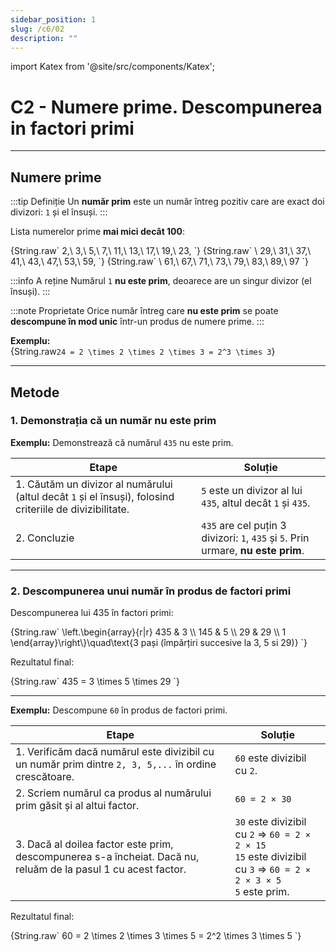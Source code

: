 ```yaml
---
sidebar_position: 1
slug: /c6/02
description: ""
---
```


import Katex from '@site/src/components/Katex';

# C2 - Numere prime. Descompunerea in factori primi

---

## Numere prime

:::tip Definiție
Un **număr prim** este un număr întreg pozitiv care are exact doi divizori: `1` și el însuși.
:::

Lista numerelor prime **mai mici decât 100**:

<Katex>
{String.raw`
2,\ 3,\ 5,\ 7,\ 11,\ 13,\ 17,\ 19,\ 23,
`}
</Katex>

<Katex>
{String.raw`
\ 29,\ 31,\ 37,\ 41,\ 43,\ 47,\ 53,\ 59,
`}
</Katex>

<Katex>
{String.raw`
\ 61,\ 67,\ 71,\ 73,\ 79,\ 83,\ 89,\ 97
`}
</Katex>

:::info A reține
Numărul `1` **nu este prim**, deoarece are un singur divizor (el însuși).
:::

:::note Proprietate
Orice număr întreg care **nu este prim** se poate **descompune în mod unic** într-un produs de numere prime.
:::

**Exemplu:**  
<Katex>
{String.raw`
24 = 2 \times 2 \times 2 \times 3 = 2^3 \times 3
`}
</Katex>

---

## Metode

### 1. Demonstrația că un număr nu este prim

**Exemplu:** Demonstrează că numărul `435` nu este prim.

| Etape | Soluție |
|-------|---------|
| 1. Căutăm un divizor al numărului (altul decât `1` și el însuși), folosind criteriile de divizibilitate. | `5` este un divizor al lui `435`, altul decât `1` și `435`. |
| 2. Concluzie | `435` are cel puțin 3 divizori: `1`, `435` și `5`. Prin urmare, **nu este prim**. |

---

### 2. Descompunerea unui număr în produs de factori primi

Descompunerea lui 435 în factori primi:

<Katex>
{String.raw`
\left.\begin{array}{r|r}
435 & 3 \\
145 & 5 \\
29 & 29 \\
1  
\end{array}\right\}\quad\text{3 pași (împărțiri succesive la 3, 5 si 29)}
`}
</Katex>

Rezultatul final:

<Katex>
{String.raw`
435 = 3 \times 5 \times 29
`}
</Katex>

---

**Exemplu:** Descompune `60` în produs de factori primi.

| Etape | Soluție |
|-------|---------|
| 1. Verificăm dacă numărul este divizibil cu un număr prim dintre `2, 3, 5,...` în ordine crescătoare. | `60` este divizibil cu `2`. |
| 2. Scriem numărul ca produs al numărului prim găsit și al altui factor. | `60 = 2 × 30` |
| 3. Dacă al doilea factor este prim, descompunerea s-a încheiat. Dacă nu, reluăm de la pasul 1 cu acest factor. | `30` este divizibil cu `2` ⇒ `60 = 2 × 2 × 15`<br/>`15` este divizibil cu `3` ⇒ `60 = 2 × 2 × 3 × 5`<br/>`5` este prim. |

Rezultatul final:

<Katex>
{String.raw`
60 = 2 \times 2 \times 3 \times 5 = 2^2 \times 3 \times 5
`}
</Katex>
